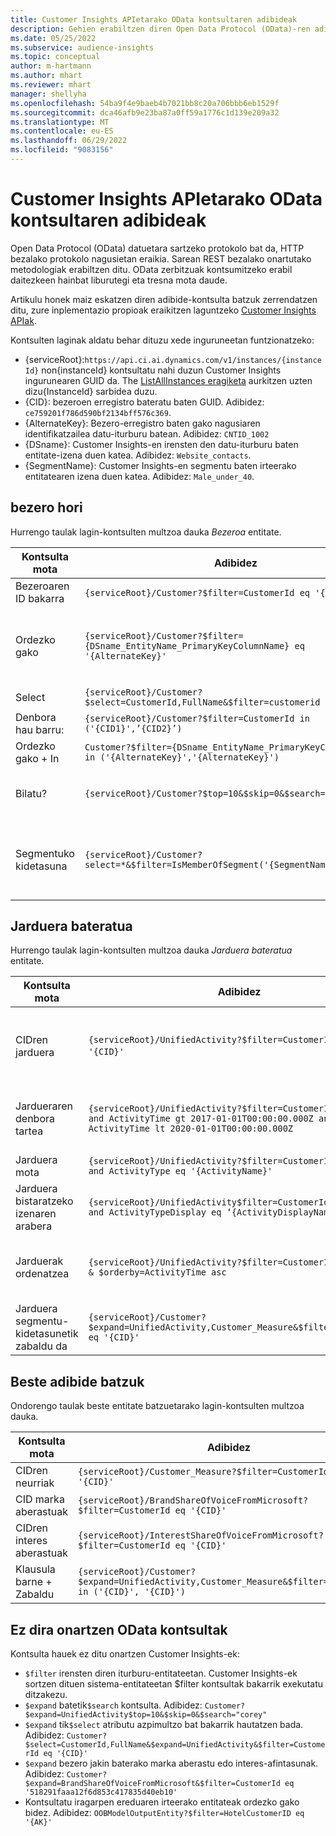 ```yaml
---
title: Customer Insights APIetarako OData kontsultaren adibideak
description: Gehien erabiltzen diren Open Data Protocol (OData)-ren adibideak Customer Insights APIak kontsultatzeko datuak berrikusteko.
ms.date: 05/25/2022
ms.subservice: audience-insights
ms.topic: conceptual
author: m-hartmann
ms.author: mhart
ms.reviewer: mhart
manager: shellyha
ms.openlocfilehash: 54ba9f4e9baeb4b7021bb8c20a706bbb6eb1529f
ms.sourcegitcommit: dca46afb9e23ba87a0ff59a1776c1d139e209a32
ms.translationtype: MT
ms.contentlocale: eu-ES
ms.lasthandoff: 06/29/2022
ms.locfileid: "9083156"
---
```

# <a name="odata-query-examples-for-customer-insights-apis"></a>Customer Insights APIetarako OData kontsultaren adibideak

Open Data Protocol (OData) datuetara sartzeko protokolo bat da, HTTP bezalako protokolo nagusietan eraikia. Sarean REST bezalako onartutako metodologiak erabiltzen ditu. OData zerbitzuak kontsumitzeko erabil daitezkeen hainbat liburutegi eta tresna mota daude.

Artikulu honek maiz eskatzen diren adibide-kontsulta batzuk zerrendatzen ditu, zure inplementazio propioak eraikitzen laguntzeko [Customer Insights APIak](apis.md).

Kontsulten laginak aldatu behar dituzu xede inguruneetan funtzionatzeko: 

- {serviceRoot}:`https://api.ci.ai.dynamics.com/v1/instances/{instanceId}` non{instanceId} kontsultatu nahi duzun Customer Insights ingurunearen GUID da. The [ListAllInstances eragiketa](https://developer.ci.ai.dynamics.com/api-details#api=CustomerInsights&operation=Get-all-instances) aurkitzen uzten dizu{InstanceId} sarbidea duzu.
- {CID}: bezeroen erregistro bateratu baten GUID. Adibidez: `ce759201f786d590bf2134bff576c369`.
- {AlternateKey}: Bezero-erregistro baten gako nagusiaren identifikatzailea datu-iturburu batean. Adibidez: `CNTID_1002`
- {DSname}: Customer Insights-en irensten den datu-iturburu baten entitate-izena duen katea. Adibidez: `Website_contacts`.
- {SegmentName}: Customer Insights-en segmentu baten irteerako entitatearen izena duen katea. Adibidez: `Male_under_40`.

## <a name="customer"></a>bezero hori

Hurrengo taulak lagin-kontsulten multzoa dauka *Bezeroa* entitate.

|Kontsulta mota |Adibidez  | Oharra  |
|---------|---------|---------|
|Bezeroaren ID bakarra     | `{serviceRoot}/Customer?$filter=CustomerId eq '{CID}'`          |  |
|Ordezko gako    | `{serviceRoot}/Customer?$filter={DSname_EntityName_PrimaryKeyColumnName} eq '{AlternateKey}'`         |  Ordezko gakoek bezeroaren entitate bateratuan jarraitzen dute       |
|Select   | `{serviceRoot}/Customer?$select=CustomerId,FullName&$filter=customerid eq '1'`        |         |
|Denbora hau barru:    | `{serviceRoot}/Customer?$filter=CustomerId in ('{CID1}',’{CID2}’)`        |         |
|Ordezko gako + In   | `Customer?$filter={DSname_EntityName_PrimaryKeyColumnName} in ('{AlternateKey}','{AlternateKey}')`         |         |
|Bilatu?  | `{serviceRoot}/Customer?$top=10&$skip=0&$search="string"`        |   Bilaketa-kate baten lehen 10 emaitza ematen ditu      |
|Segmentuko kidetasuna  | `{serviceRoot}/Customer?select=*&$filter=IsMemberOfSegment('{SegmentName}')&$top=10`     | Segmentazio-entitatearen errenkada-kopuru aurrez ezarritakoa itzultzen du.      |

## <a name="unified-activity"></a>Jarduera bateratua

Hurrengo taulak lagin-kontsulten multzoa dauka *Jarduera bateratua* entitate.

|Kontsulta mota |Adibidez  | Oharra  |
|---------|---------|---------|
|CIDren jarduera     | `{serviceRoot}/UnifiedActivity?$filter=CustomerId eq '{CID}'`          | Bezero-profil zehatz bateko jarduerak zerrendatzen ditu |
|Jardueraren denbora tartea    | `{serviceRoot}/UnifiedActivity?$filter=CustomerId eq '{CID}' and ActivityTime gt 2017-01-01T00:00:00.000Z and ActivityTime lt 2020-01-01T00:00:00.000Z`     |  Bezeroaren profilaren jarduerak denbora tarte batean       |
|Jarduera mota    |   `{serviceRoot}/UnifiedActivity?$filter=CustomerId eq '{CID}' and ActivityType eq '{ActivityName}'`        |         |
|Jarduera bistaratzeko izenaren arabera     | `{serviceRoot}/UnifiedActivity$filter=CustomerId eq ‘{CID}’ and ActivityTypeDisplay eq ‘{ActivityDisplayName}’`        | |
|Jarduerak ordenatzea    | `{serviceRoot}/UnifiedActivity?$filter=CustomerId eq ‘{CID}’ & $orderby=ActivityTime asc`     |  Jarduerak goranzko edo beheranzko ordenatu       |
|Jarduera segmentu-kidetasunetik zabaldu da  |   `{serviceRoot}/Customer?$expand=UnifiedActivity,Customer_Measure&$filter=CustomerId eq '{CID}'`     |         |

## <a name="other-examples"></a>Beste adibide batzuk

Ondorengo taulak beste entitate batzuetarako lagin-kontsulten multzoa dauka.

|Kontsulta mota |Adibidez  | Oharra  |
|---------|---------|---------|
|CIDren neurriak    | `{serviceRoot}/Customer_Measure?$filter=CustomerId eq '{CID}'`          |  |
|CID marka aberastuak    | `{serviceRoot}/BrandShareOfVoiceFromMicrosoft?$filter=CustomerId eq '{CID}'`  |       |
|CIDren interes aberastuak    |   `{serviceRoot}/InterestShareOfVoiceFromMicrosoft?$filter=CustomerId eq '{CID}'`       |         |
|Klausula barne + Zabaldu     | `{serviceRoot}/Customer?$expand=UnifiedActivity,Customer_Measure&$filter=CustomerId in ('{CID}', '{CID}')`         | |

## <a name="not-supported-odata-queries"></a>Ez dira onartzen OData kontsultak

Kontsulta hauek ez ditu onartzen Customer Insights-ek:

- `$filter` irensten diren iturburu-entitateetan. Customer Insights-ek sortzen dituen sistema-entitateetan $filter kontsultak bakarrik exekutatu ditzakezu.
- `$expand` batetik`$search` kontsulta. Adibidez: `Customer?$expand=UnifiedActivity$top=10&$skip=0&$search="corey"`
- `$expand` tik`$select` atributu azpimultzo bat bakarrik hautatzen bada. Adibidez: `Customer?$select=CustomerId,FullName&$expand=UnifiedActivity&$filter=CustomerId eq '{CID}'`
- `$expand` bezero jakin baterako marka aberastu edo interes-afintasunak. Adibidez: `Customer?$expand=BrandShareOfVoiceFromMicrosoft&$filter=CustomerId eq '518291faaa12f6d853c417835d40eb10'`
- Kontsultatu iragarpen ereduaren irteerako entitateak ordezko gako bidez. Adibidez: `OOBModelOutputEntity?$filter=HotelCustomerID eq '{AK}'`
